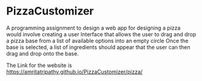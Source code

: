 # PizzaCustomizer
A programming assignment to design a web app for designing a pizza would involve creating a user Interface that allows the user to drag and drop a pizza base from a list of available options into an empty circle Once the base is selected, a list of ingredients should appear that the user can then drag and drop onto the base. 

The Link for the website is https://amritatripathy.github.io/PizzaCustomizer/pizza/
